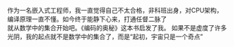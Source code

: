   作为一名嵌入式工程师，我一直觉得自己不太合格，非科班出身，对CPU架构，编译原理一直不懂。如今终于能静下心来，打通任督二脉了  
    就从数学中的集合开始吧。《编码的奥秘》这本书启发了我。
     如果不是虚度了许多光阴，我的起点就不是数学中的集合了，而是“起初，宇宙只是一个奇点”
